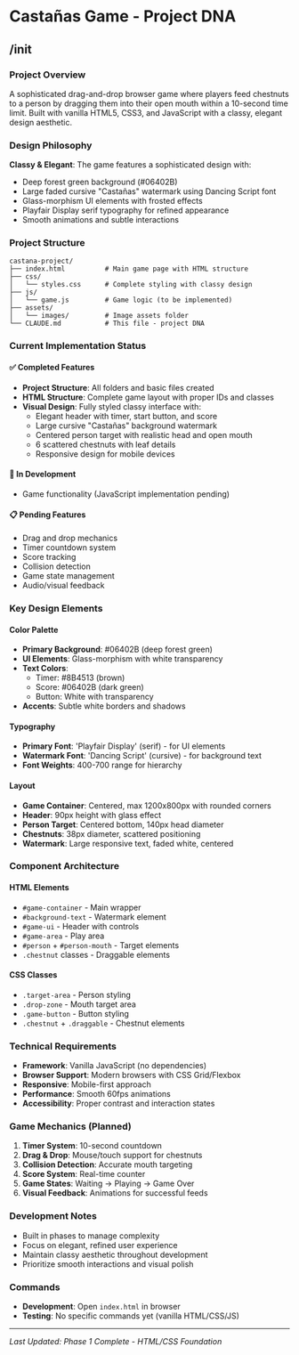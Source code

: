 # Castañas Game - Project DNA

## /init

### Project Overview
A sophisticated drag-and-drop browser game where players feed chestnuts to a person by dragging them into their open mouth within a 10-second time limit. Built with vanilla HTML5, CSS3, and JavaScript with a classy, elegant design aesthetic.

### Design Philosophy
**Classy & Elegant**: The game features a sophisticated design with:
- Deep forest green background (#06402B)
- Large faded cursive "Castañas" watermark using Dancing Script font
- Glass-morphism UI elements with frosted effects
- Playfair Display serif typography for refined appearance
- Smooth animations and subtle interactions

### Project Structure
```
castana-project/
├── index.html          # Main game page with HTML structure
├── css/
│   └── styles.css      # Complete styling with classy design
├── js/
│   └── game.js         # Game logic (to be implemented)
├── assets/
│   └── images/         # Image assets folder
└── CLAUDE.md           # This file - project DNA
```

### Current Implementation Status

#### ✅ Completed Features
- **Project Structure**: All folders and basic files created
- **HTML Structure**: Complete game layout with proper IDs and classes
- **Visual Design**: Fully styled classy interface with:
  - Elegant header with timer, start button, and score
  - Large cursive "Castañas" background watermark
  - Centered person target with realistic head and open mouth
  - 6 scattered chestnuts with leaf details
  - Responsive design for mobile devices

#### 🔄 In Development
- Game functionality (JavaScript implementation pending)

#### 📋 Pending Features
- Drag and drop mechanics
- Timer countdown system
- Score tracking
- Collision detection
- Game state management
- Audio/visual feedback

### Key Design Elements

#### Color Palette
- **Primary Background**: #06402B (deep forest green)
- **UI Elements**: Glass-morphism with white transparency
- **Text Colors**: 
  - Timer: #8B4513 (brown)
  - Score: #06402B (dark green)
  - Button: White with transparency
- **Accents**: Subtle white borders and shadows

#### Typography
- **Primary Font**: 'Playfair Display' (serif) - for UI elements
- **Watermark Font**: 'Dancing Script' (cursive) - for background text
- **Font Weights**: 400-700 range for hierarchy

#### Layout
- **Game Container**: Centered, max 1200x800px with rounded corners
- **Header**: 90px height with glass effect
- **Person Target**: Centered bottom, 140px head diameter
- **Chestnuts**: 38px diameter, scattered positioning
- **Watermark**: Large responsive text, faded white, centered

### Component Architecture

#### HTML Elements
- `#game-container` - Main wrapper
- `#background-text` - Watermark element
- `#game-ui` - Header with controls
- `#game-area` - Play area
- `#person` + `#person-mouth` - Target elements
- `.chestnut` classes - Draggable elements

#### CSS Classes
- `.target-area` - Person styling
- `.drop-zone` - Mouth target area
- `.game-button` - Button styling
- `.chestnut` + `.draggable` - Chestnut elements

### Technical Requirements
- **Framework**: Vanilla JavaScript (no dependencies)
- **Browser Support**: Modern browsers with CSS Grid/Flexbox
- **Responsive**: Mobile-first approach
- **Performance**: Smooth 60fps animations
- **Accessibility**: Proper contrast and interaction states

### Game Mechanics (Planned)
1. **Timer System**: 10-second countdown
2. **Drag & Drop**: Mouse/touch support for chestnuts
3. **Collision Detection**: Accurate mouth targeting
4. **Score System**: Real-time counter
5. **Game States**: Waiting → Playing → Game Over
6. **Visual Feedback**: Animations for successful feeds

### Development Notes
- Built in phases to manage complexity
- Focus on elegant, refined user experience
- Maintain classy aesthetic throughout development
- Prioritize smooth interactions and visual polish

### Commands
- **Development**: Open `index.html` in browser
- **Testing**: No specific commands yet (vanilla HTML/CSS/JS)

---
*Last Updated: Phase 1 Complete - HTML/CSS Foundation*